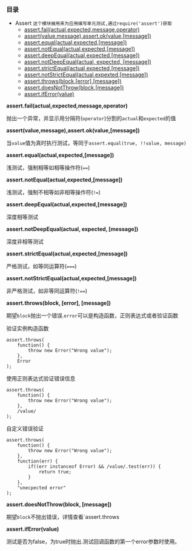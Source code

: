 ### 目录

-  Assert  `这个模块被用来为应用编写单元测试,通过require('assert')获取`
	- [assert.fail(actual,expected,message,operator)](#assert.fail)
	- [assert(value,message),assert.ok(value,[message])](#assert.ok)
	- [assert.equal(actual,expected,[message])](#assert.equal)
	- [assert.notEqual(actual,expected,[message])](#assert.notequal)
	- [assert.deepEqual(actual,expected,[message])](#assert.deepequal)
	- [assert.notDeepEqual(actual, expected, [message])](#assert.notdeepequal)
	- [assert.strictEqual(actual,expected,[message])](#assert.strictequal)
	- [assert.notStrictEqual(actual,expexted,[message])](#assert.notstrictequal)
	- [assert.throws(block,[error],[message])](#assert.throws)
	- [assert.doesNotThrow(block,[message])](#assert.doesnotthrow)
	- [assert.ifError(value)](#assert.iferror)

<a name="assert.fail"></a>
**assert.fail(actual,expected,message,operator)**

抛出一个异常，并显示用分隔符(`operator`)分割的`actual`和`expected`的值

<a name="assert.ok"></a>
**assert(value,message),assert.ok(value,[message])**

当`value`值为真时执行测试，等同于`assert.equal(true, !!value, message)`

<a name="assert.equal"></a>
**assert.equal(actual,expected,[message])**

浅测试，强制相等如相等操作符(`==`)

<a name="assert.notequal"></a>
**assert.notEqual(actual,expected,[message])**

浅测试，强制不相等如非相等操作符(`!=`)

<a name="assert.deepequal"></a>
**assert.deepEqual(actual,expected,[message])**

深度相等测试

<a name="assert.notdeepequal"></a>
**assert.notDeepEqual(actual, expected, [message])**

深度非相等测试

<a name="assert.strictequal"></a>
**assert.strictEqual(actual,expected,[message])**

严格测试，如等同运算符(`===`)

<a name="assert.notstrictequal"></a>
**assert.notStrictEqual(actual,expected,[message])**

非严格测试，如非等同运算符(`!==`)

<a name="assert.throws"></a>
**assert.throws(block, [error], [message])**

期望`block`抛出一个错误.`error`可以是构造函数，正则表达式或者验证函数

验证实例构造函数

    assert.throws(
		function() {
			throw new Error("Wrong value");
		},
		Error
	);

使用正则表达式验证错误信息

    assert.throws(
		function() {
			throw new Error("Wrong value");
		},
		/value/
	);

自定义错误验证

    assert.throws(
		function() {
			throw new Error("Wrong value");
		},
		function(err) {
			if((err instanceof Error) && /value/.test(err)) {
				return true;
			}
		},
		"unecpected error"
	);

<a name="assert.doesnotthrow"></a>
**assert.doesNotThrow(block, [message])**

期望`block`不抛出错误，详情查看`assert.throws

<a name="assert.iferror"></a>
**assert.ifError(value)**

测试是否为false，为true时抛出.测试回调函数的第一个error参数时使用。